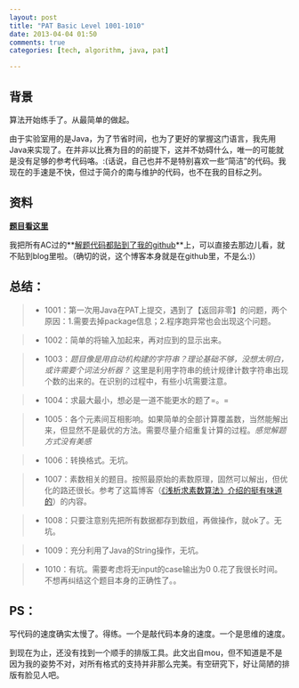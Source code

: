 ```yaml
---
layout: post
title: "PAT Basic Level 1001-1010"
date: 2013-04-04 01:50
comments: true
categories: [tech, algorithm, java, pat]

---
```


背景
---
算法开始练手了。从最简单的做起。

由于实验室用的是Java，为了节省时间，也为了更好的掌握这门语言，我先用Java来实现了。在并非以比赛为目的的前提下，这并不妨碍什么，唯一的可能就是没有足够的参考代码咯。:(话说，自己也并不是特别喜欢一些“简洁”的代码。我现在的手速是不快，但过于简介的南与维护的代码，也不在我的目标之列。

<!--more-->

资料
---
**[题目看这里](http://pat.zju.edu.cn/contests/pat-b-practise)**

我把所有AC过的**[解题代码都贴到了我的github](https://github.com/biaobiaoqi/biaobiaoqiCode/tree/master/src/biaobiaoqi/practice)**上，可以直接去那边儿看，就不贴到blog里啦。（确切的说，这个博客本身就是在github里，不是么:)）

总结：
---
>* 1001：第一次用Java在PAT上提交，遇到了【返回非零】的问题，两个原因：1.需要去掉package信息；2.程序跑异常也会出现这个问题。

>* 1002：简单的将输入加起来，再对应到的显示出来。

>* 1003：*题目像是用自动机构建的字符串？理论基础不够，没想太明白，或许需要个词法分析器？* 这里是利用字符串的统计规律计数字符串出现个数的出来的。在识别的过程中，有些小坑需要注意。

>* 1004：求最大最小，想必是一道不能更水的题了=。=

>* 1005：各个元素间互相影响。如果简单的全部计算覆盖数，当然能解出来，但显然不是最优的方法。需要尽量介绍重复计算的过程。*感觉解题方式没有美感*

>* 1006：转换格式。无坑。

>* 1007：素数相关的题目。按照最原始的素数原理，固然可以解出，但优化的路还很长。参考了这篇博客（[《浅析求素数算法》介绍的挺有味道的](http://www.cnblogs.com/luluping/archive/2010/03/03/1677552.html)）的内容。

>* 1008：只要注意别先把所有数据都存到数组，再做操作，就ok了。无坑。

>* 1009：充分利用了Java的String操作，无坑。

>* 1010：有坑。需要考虑将无input的case输出为0 0.花了我很长时间。不想再纠结这个题目本身的正确性了。。



PS：
---	
写代码的速度确实太慢了。得练。一个是敲代码本身的速度。一个是思维的速度。


到现在为止，还没有找到一个顺手的排版工具。此文出自mou，但不知道是不是因为我的姿势不对，对所有格式的支持并非那么完美。有空研究下，好让简陋的排版有脸见人吧。
